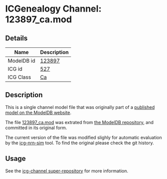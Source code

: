 # ICGenealogy Channel: 123897\_ca.mod

## Details

Name | Description
---- | -----------
ModelDB id | [123897](http://senselab.med.yale.edu/ModelDB/ShowModel.cshtml?model=123897)
ICG id | [527](http://icg.neurotheory.ox.ac.uk/channels/3/527)
ICG Class | [Ca](http://icg.neurotheory.ox.ac.uk/channels/3)

## Description

This is a single channel model file that was originally part of a [published model on the ModelDB website](http://senselab.med.yale.edu/mModelDB/ShowModel.cshtml?model=123897).


The file [123897\_ca.mod](123897_ca.mod) was extrated from [the ModelDB repository](http://senselab.med.yale.edu/ModelDB/ShowModel.cshtml?model=123897), and committed in its original form.

The current version of the file was modified slighly for automatic evaluation by the [icg-nrn-sim](https://github.com/icgenealogy/icg-nrn-sim) tool. To find the original please check the git history.


## Usage

See the [icg-channel super-repository](https://github.com/icgenealogy/icg-channels) for more information.